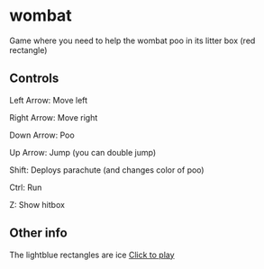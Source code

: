 # wombat

Game where you need to help the wombat poo in its litter box (red rectangle)

## Controls
Left Arrow: Move left

Right Arrow: Move right

Down Arrow: Poo

Up Arrow: Jump (you can double jump)

Shift: Deploys parachute (and changes color of poo)

Ctrl: Run

Z: Show hitbox

## Other info
The lightblue rectangles are ice
[Click to play](https://iriosarroyo.github.io/wombat/) 
